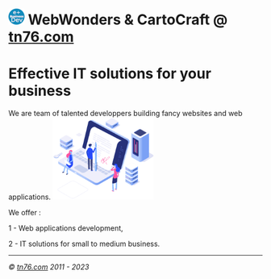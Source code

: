 
#  <img src="assets/img/logo.png" alt="tn76.com"> <b>Web</b>Wonders & <b>Carto</b>Craft @ <a href="https://www.tn76.com">tn76.com</a>



<h1>Effective IT solutions for your business</h1>
We are team of talented developpers
building fancy websites and web applications.

<img src="assets/img/hero-img.png" width="200" alt="tn76.com">

We offer :

1 - Web applications development, 

2 - IT solutions for small to medium business.



<hr>
<p><i> &copy <a href="https://www.tn76.com">tn76.com</a>  2011 - 2023</i></p>